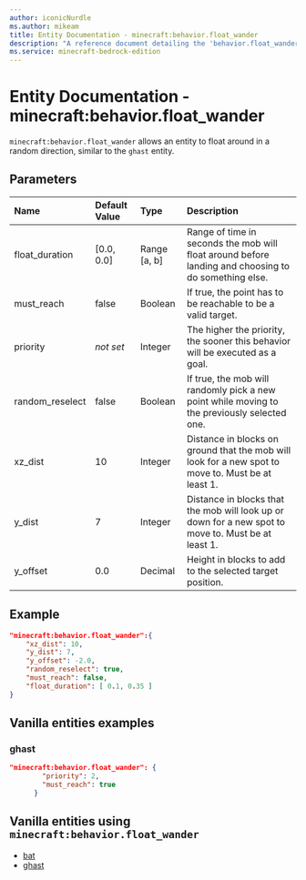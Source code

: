 ```yaml
---
author: iconicNurdle
ms.author: mikeam
title: Entity Documentation - minecraft:behavior.float_wander
description: "A reference document detailing the 'behavior.float_wander' entity goal"
ms.service: minecraft-bedrock-edition
---
```


# Entity Documentation - minecraft:behavior.float_wander

`minecraft:behavior.float_wander` allows an entity to float around in a random direction, similar to the `ghast` entity.

## Parameters

|Name |Default Value  |Type  |Description  |
|:----------|:----------|:----------|:----------|
|float_duration| [0.0, 0.0]| Range [a, b]|Range of time in seconds the mob will float around before landing and choosing to do something else. |
|must_reach| false| Boolean|  If true, the point has to be reachable to be a valid target. |
|priority|*not set*|Integer|The higher the priority, the sooner this behavior will be executed as a goal.|
|random_reselect| false| Boolean|  If true, the mob will randomly pick a new point while moving to the previously selected one. |
|xz_dist| 10| Integer|  Distance in blocks on ground that the mob will look for a new spot to move to. Must be at least 1. |
| y_dist| 7| Integer|Distance in blocks that the mob will look up or down for a new spot to move to. Must be at least 1. |
| y_offset| 0.0| Decimal| Height in blocks to add to the selected target position. |

## Example

```json
"minecraft:behavior.float_wander":{
    "xz_dist": 10,
    "y_dist": 7,
    "y_offset": -2.0,
    "random_reselect": true,
    "must_reach": false,
    "float_duration": [ 0.1, 0.35 ]
}
```

## Vanilla entities examples

### ghast

```json
"minecraft:behavior.float_wander": {
        "priority": 2,
        "must_reach": true
      }
```

## Vanilla entities using `minecraft:behavior.float_wander`

- [bat](../../../../Source/VanillaBehaviorPack_Snippets/entities/bat.md)
- [ghast](../../../../Source/VanillaBehaviorPack_Snippets/entities/ghast.md)
